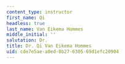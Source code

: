 ```yaml
---
content_type: instructor
first_name: Qi
headless: true
last_name: Van Eikema Hommes
middle_initial: ''
salutation: Dr.
title: Dr. Qi Van Eikema Hommes
uid: cde7e5ae-a0ed-0b27-6305-69d1efc20904
---
```

